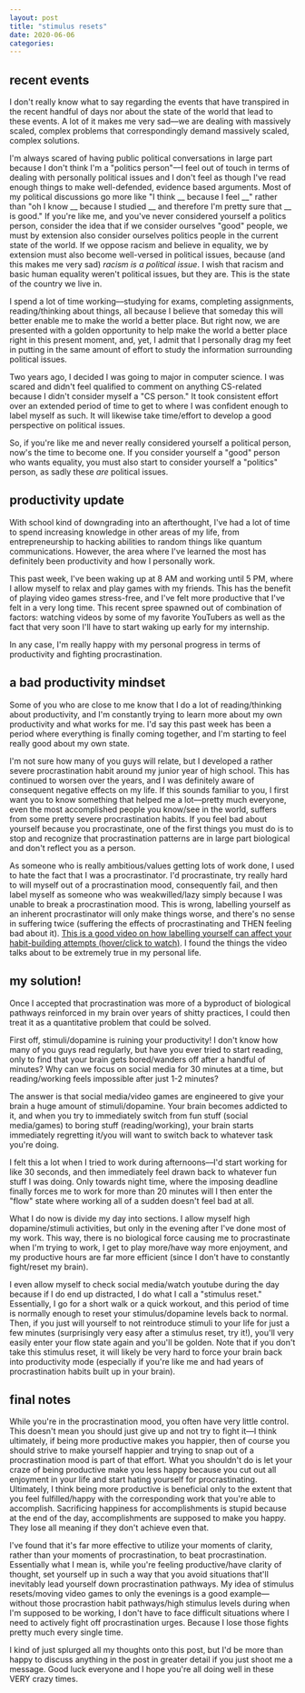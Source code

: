 ```yaml
---
layout: post
title: "stimulus resets"
date: 2020-06-06
categories:
---
```

## recent events
I don't really know what to say regarding the events that have transpired in the recent handful of days nor about the state of the world that lead to these events. A lot of it makes me very sad––we are dealing with massively scaled, complex problems that correspondingly demand massively scaled, complex solutions. 

I'm always scared of having public political conversations in large part because I don't think I'm a "politics person"––I feel out of touch in terms of dealing with personally political issues and I don't feel as though I've read enough things to make well-defended, evidence based arguments. Most of my political discussions go more like "I think __ because I feel __" rather than "oh I know __  because I studied __  and therefore I'm pretty sure that __ is good." If you're like me, and you've never considered yourself a politics person, consider the idea that if we consider ourselves "good" people, we must by extension also consider ourselves politics people in the current state of the world. If we oppose racism and believe in equality, we by extension must also become well-versed in political issues, because (and this makes me very sad) *racism is a political issue*. I wish that racism and basic human equality weren't political issues, but they are. This is the state of the country we live in.

I spend a lot of time working––studying for exams, completing assignments, reading/thinking about things, all because I believe that someday this will better enable me to make the world a better place. But right now, we are presented with a golden opportunity to help make the world a better place right in this present moment, and, yet, I admit that I personally drag my feet in putting in the same amount of effort to study the information surrounding political issues.

Two years ago, I decided I was going to major in computer science. I was scared and didn't feel qualified to comment on anything CS-related because I didn't consider myself a "CS person." It took consistent effort over an extended period of time to get to where I was confident enough to label myself as such. It will likewise take time/effort to develop a good perspective on political issues.

So, if you're like me and never really considered yourself a political person, now's the time to become one. If you consider yourself a "good" person who wants equality, you must also start to consider yourself a "politics" person, as sadly these *are* political issues.

## productivity update
With school kind of downgrading into an afterthought, I've had a lot of time to spend increasing knowledge in other areas of my life, from entrepreneurship to hacking abilities to random things like quantum communications. However, the area where I've learned the most has definitely been productivity and how I personally work.

This past week, I've been waking up at 8 AM and working until 5 PM, where I allow myself to relax and play games with my friends. This has the benefit of playing video games stress-free, and I've felt more productive that I've felt in a very long time. This recent spree spawned out of combination of factors: watching videos by some of my favorite YouTubers as well as the fact that very soon I'll have to start waking up early for my internship.

In any case, I'm really happy with my personal progress in terms of productivity and fighting procrastination. 

## a bad productivity mindset
Some of you who are close to me know that I do a lot of reading/thinking about productivity, and I'm constantly trying to learn more about my own productivity and what works for me. I'd say this past week has been a period where everything is finally coming together, and I'm starting to feel really good about my own state.

I'm not sure how many of you guys will relate, but I developed a rather severe procrastination habit around my junior year of high school. This has continued to worsen over the years, and I was definitely aware of consequent negative effects on my life. If this sounds familiar to you, I first want you to know something that helped me a lot––pretty much everyone, even the most accomplished people you know/see in the world, suffers from some pretty severe procrastination habits. If you feel bad about yourself because you procrastinate, one of the first things you must do is to stop and recognize that procrastination patterns are in large part biological and don't reflect you as a person.

As someone who is really ambitious/values getting lots of work done, I used to hate the fact that I was a procrastinator. I'd procrastinate, try really hard to will myself out of a procrastination mood, consequently fail, and then label myself as someone who was weakwilled/lazy simply because I was unable to break a procrastination mood. This is wrong, labelling yourself as an inherent procrastinator will only make things worse, and there's no sense in suffering twice (suffering the effects of procrastinating and THEN feeling bad about it). [This is a good video on how labelling yourself can affect your habit-building attempts (hover/click to watch)](https://youtu.be/yM0tQabjYYg). I found the things the video talks about to be extremely true in my personal life.

## my solution!
Once I accepted that procrastination was more of a byproduct of biological pathways reinforced in my brain over years of shitty practices, I could then treat it as a quantitative problem that could be solved.

First off, stimuli/dopamine is ruining your productivity! I don't know how many of you guys read regularly, but have you ever tried to start reading, only to find that your brain gets bored/wanders off after a handful of minutes? Why can we focus on social media for 30 minutes at a time, but reading/working feels impossible after just 1-2 minutes?

The answer is that social media/video games are engineered to give your brain a huge amount of stimuli/dopamine. Your brain becomes addicted to it, and when you try to immediately switch from fun stuff (social media/games) to boring stuff (reading/working), your brain starts immediately regretting it/you will want to switch back to whatever task you're doing.

I felt this a lot when I tried to work during afternoons––I'd start working for like 30 seconds, and then immediately feel drawn back to whatever fun stuff I was doing. Only towards night time, where the imposing deadline finally forces me to work for more than 20 minutes will I then enter the "flow" state where working all of a sudden doesn't feel bad at all.

What I do now is divide my day into sections. I allow myself high dopamine/stimuli activities, but only in the evening after I've done most of my work. This way, there is no biological force causing me to procrastinate when I'm trying to work, I get to play more/have way more enjoyment, and my productive hours are far more efficient (since I don't have to constantly fight/reset my brain).

I even allow myself to check social media/watch youtube during the day because if I do end up distracted, I do what I call a "stimulus reset." Essentially, I go for a short walk or a quick workout, and this period of time is normally enough to reset your stimulus/dopamine levels back to normal. Then, if you just will yourself to not reintroduce stimuli to your life for just a few minutes (surprisingly very easy after a stimulus reset, try it!), you'll very easily enter your flow state again and you'll be golden. Note that if you don't take this stimulus reset, it will likely be very hard to force your brain back into productivity mode (especially if you're like me and had years of procrastination habits built up in your brain).

## final notes
While you're in the procrastination mood, you often have very little control. This doesn't mean you should just give up and not try to fight it––I think ultimately, if being more productive makes you happier, then of course you should strive to make yourself happier and trying to snap out of a procrastination mood is part of that effort. What you shouldn't do is let your craze of being productive make you less happy because you cut out all enjoyment in your life and start hating yourself for procrastinating. Ultimately, I think being more productive is beneficial only to the extent that you feel fulfilled/happy with the corresponding work that you're able to accomplish. Sacrificing happiness for accomplishments is stupid because at the end of the day, accomplishments are supposed to make you happy. They lose all meaning if they don't achieve even that.

I've found that it's far more effective to utilize your moments of clarity, rather than your moments of procrastination, to beat procrastination. Essentially what I mean is, while you're feeling productive/have clarity of thought, set yourself up in such a way that you avoid situations that'll inevitably lead yourself down procrastination pathways. My idea of stimulus resets/moving video games to only the evenings is a good example––without those procrastion habit pathways/high stimulus levels during when I'm supposed to be working, I don't have to face difficult situations where I need to actively fight off procrastination urges. Because I lose those fights pretty much every single time.

I kind of just splurged all my thoughts onto this post, but I'd be more than happy to discuss anything in the post in greater detail if you just shoot me a message. Good luck everyone and I hope you're all doing well in these VERY crazy times.